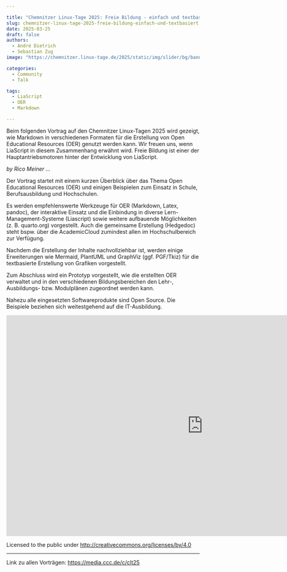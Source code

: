 ```yaml
---

title: "Chemnitzer Linux-Tage 2025: Freie Bildung - einfach und textbasiert?"
slug: chemnitzer-linux-tage-2025-freie-bildung-einfach-und-textbasiert
date: 2025-03-25
draft: false
authors:
  - André Dietrich
  - Sebastian Zug
image: "https://chemnitzer.linux-tage.de/2025/static/img/slider/bg/banner_webseite.webp"

categories:
  - Community
  - Talk

tags:
  - LiaScript
  - OER
  - Markdown

---
```


Beim folgenden Vortrag auf den Chemnitzer Linux-Tagen 2025 wird gezeigt, wie Markdown in verschiedenen Formaten für die Erstellung von Open Educational Resources (OER) genutzt werden kann. Wir freuen uns, wenn LiaScript in diesem Zusammenhang erwähnt wird. Freie Bildung ist einer der Hauptantriebsmotoren hinter der Entwicklung von LiaScript.

_by Rico Meiner ..._

Der Vortrag startet mit einem kurzen Überblick über das Thema Open Educational Resources (OER) und einigen Beispielen zum Einsatz in Schule, Berufsausbildung und Hochschulen.

Es werden empfehlenswerte Werkzeuge für OER (Markdown, Latex, pandoc), der interaktive Einsatz und die Einbindung in diverse Lern-Management-Systeme (Liascript) sowie weitere aufbauende Möglichkeiten (z. B. quarto.org) vorgestellt. Auch die gemeinsame Erstellung (Hedgedoc) steht bspw. über die AcademicCloud zumindest allen im Hochschulbereich zur Verfügung.

Nachdem die Erstellung der Inhalte nachvollziehbar ist, werden einige Erweiterungen wie Mermaid, PlantUML und GraphViz (ggf. PGF/Tkiz) für die textbasierte Erstellung von Grafiken vorgestellt.

Zum Abschluss wird ein Prototyp vorgestellt, wie die erstellten OER verwaltet und in den verschiedenen Bildungsbereichen den Lehr-, Ausbildungs- bzw. Modulplänen zugeordnet werden kann.

Nahezu alle eingesetzten Softwareprodukte sind Open Source. Die Beispiele beziehen sich weitestgehend auf die IT-Ausbildung.

<iframe width="1024" height="576" src="https://media.ccc.de/v/clt25-355-freie-bildung-einfach-und-textbasiert/oembed" frameborder="0" allowfullscreen></iframe>

Licensed to the public under http://creativecommons.org/licenses/by/4.0

---

Link zu allen Vorträgen: https://media.ccc.de/c/clt25